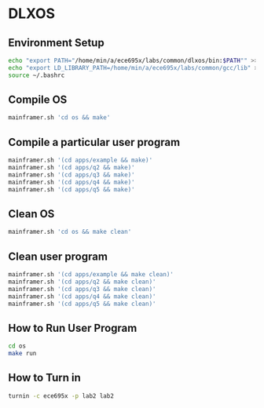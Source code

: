 # DLXOS

## Environment Setup
```bash
echo "export PATH="/home/min/a/ece695x/labs/common/dlxos/bin:$PATH"" >> ~/.bashrc
echo "export LD_LIBRARY_PATH=/home/min/a/ece695x/labs/common/gcc/lib" >> ~/.bashrc
source ~/.bashrc
```

## Compile OS
```bash
mainframer.sh 'cd os && make'
```

## Compile a particular user program
```bash
mainframer.sh '(cd apps/example && make)'
mainframer.sh '(cd apps/q2 && make)'
mainframer.sh '(cd apps/q3 && make)'
mainframer.sh '(cd apps/q4 && make)'
mainframer.sh '(cd apps/q5 && make)'
```

## Clean OS
```bash
mainframer.sh 'cd os && make clean'
```

## Clean user program
```bash
mainframer.sh '(cd apps/example && make clean)'
mainframer.sh '(cd apps/q2 && make clean)'
mainframer.sh '(cd apps/q3 && make clean)'
mainframer.sh '(cd apps/q4 && make clean)'
mainframer.sh '(cd apps/q5 && make clean)'
```

## How to Run User Program 
```bash
cd os
make run
```

## How to Turn in
```bash
turnin -c ece695x -p lab2 lab2
```
